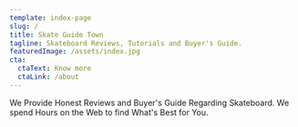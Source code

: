 ```yaml
---
template: index-page
slug: /
title: Skate Guide Town
tagline: Skateboard Reviews, Tutorials and Buyer's Guide.
featuredImage: /assets/index.jpg
cta:
  ctaText: Know more
  ctaLink: /about
---
```





We Provide Honest Reviews and Buyer's Guide Regarding Skateboard. We spend Hours on the Web to find What's Best for You.